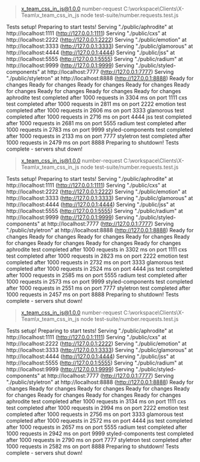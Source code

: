 > x_team_css_in_js@1.0.0 number-request C:\workspace\Clients\X-Team\x_team_css_in_js
> node test-suite/number.requests.test.js

Tests setup!
Preparing to start tests!
Serving "./public/aphrodite" at http://localhost:1111 (http://127.0.0.1:1111)
Serving "./public/cxs" at http://localhost:2222 (http://127.0.0.1:2222)
Serving "./public/emotion" at http://localhost:3333 (http://127.0.0.1:3333)
Serving "./public/glamorous" at http://localhost:4444 (http://127.0.0.1:4444)
Serving "./public/jss" at http://localhost:5555 (http://127.0.0.1:5555)
Serving "./public/radium" at http://localhost:9999 (http://127.0.0.1:9999)
Serving "./public/styled-components" at http://localhost:7777 (http://127.0.0.1:7777)
Serving "./public/styletron" at http://localhost:8888 (http://127.0.0.1:8888)
Ready for changes Ready for changes Ready for changes Ready for changes Ready for changes Ready for changes Ready for
changes Ready for changes aphrodite test completed after 1000 requests in 3304 ms on port 1111 cxs test completed after
1000 requests in 2811 ms on port 2222 emotion test completed after 1000 requests in 2606 ms on port 3333 glamorous test
completed after 1000 requests in 2716 ms on port 4444 jss test completed after 1000 requests in 2681 ms on port 5555
radium test completed after 1000 requests in 2783 ms on port 9999 styled-components test completed after 1000 requests
in 2133 ms on port 7777 styletron test completed after 1000 requests in 2479 ms on port 8888 Preparing to shutdown!
Tests complete - servers shut down!

> x_team_css_in_js@1.0.0 number-request C:\workspace\Clients\X-Team\x_team_css_in_js
> node test-suite/number.requests.test.js

Tests setup!
Preparing to start tests!
Serving "./public/aphrodite" at http://localhost:1111 (http://127.0.0.1:1111)
Serving "./public/cxs" at http://localhost:2222 (http://127.0.0.1:2222)
Serving "./public/emotion" at http://localhost:3333 (http://127.0.0.1:3333)
Serving "./public/glamorous" at http://localhost:4444 (http://127.0.0.1:4444)
Serving "./public/jss" at http://localhost:5555 (http://127.0.0.1:5555)
Serving "./public/radium" at http://localhost:9999 (http://127.0.0.1:9999)
Serving "./public/styled-components" at http://localhost:7777 (http://127.0.0.1:7777)
Serving "./public/styletron" at http://localhost:8888 (http://127.0.0.1:8888)
Ready for changes Ready for changes Ready for changes Ready for changes Ready for changes Ready for changes Ready for
changes Ready for changes aphrodite test completed after 1000 requests in 3302 ms on port 1111 cxs test completed after
1000 requests in 2823 ms on port 2222 emotion test completed after 1000 requests in 2732 ms on port 3333 glamorous test
completed after 1000 requests in 2524 ms on port 4444 jss test completed after 1000 requests in 2585 ms on port 5555
radium test completed after 1000 requests in 2573 ms on port 9999 styled-components test completed after 1000 requests
in 2551 ms on port 7777 styletron test completed after 1000 requests in 2457 ms on port 8888 Preparing to shutdown!
Tests complete - servers shut down!

> x_team_css_in_js@1.0.0 number-request C:\workspace\Clients\X-Team\x_team_css_in_js
> node test-suite/number.requests.test.js

Tests setup!
Preparing to start tests!
Serving "./public/aphrodite" at http://localhost:1111 (http://127.0.0.1:1111)
Serving "./public/cxs" at http://localhost:2222 (http://127.0.0.1:2222)
Serving "./public/emotion" at http://localhost:3333 (http://127.0.0.1:3333)
Serving "./public/glamorous" at http://localhost:4444 (http://127.0.0.1:4444)
Serving "./public/jss" at http://localhost:5555 (http://127.0.0.1:5555)
Serving "./public/radium" at http://localhost:9999 (http://127.0.0.1:9999)
Serving "./public/styled-components" at http://localhost:7777 (http://127.0.0.1:7777)
Serving "./public/styletron" at http://localhost:8888 (http://127.0.0.1:8888)
Ready for changes Ready for changes Ready for changes Ready for changes Ready for changes Ready for changes Ready for
changes Ready for changes aphrodite test completed after 1000 requests in 3134 ms on port 1111 cxs test completed after
1000 requests in 2994 ms on port 2222 emotion test completed after 1000 requests in 2756 ms on port 3333 glamorous test
completed after 1000 requests in 2572 ms on port 4444 jss test completed after 1000 requests in 2657 ms on port 5555
radium test completed after 1000 requests in 2942 ms on port 9999 styled-components test completed after 1000 requests
in 2790 ms on port 7777 styletron test completed after 1000 requests in 2582 ms on port 8888 Preparing to shutdown!
Tests complete - servers shut down!
